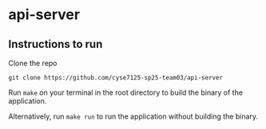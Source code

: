 # api-server

## Instructions to run
Clone the repo
```
git clone https://github.com/cyse7125-sp25-team03/api-server
```
Run ```make``` on your terminal in the root directory to build the binary of the application.

Alternatively, run ```make run``` to run the application without building the binary.
